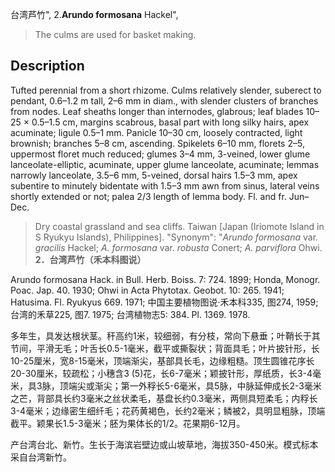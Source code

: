 台湾芦竹",
2.**Arundo formosana** Hackel",

> The culms are used for basket making.

## Description
Tufted perennial from a short rhizome. Culms relatively slender, suberect to pendant, 0.6–1.2 m tall, 2–6 mm in diam., with slender clusters of branches from nodes. Leaf sheaths longer than internodes, glabrous; leaf blades 10–25 × 0.5–1.5 cm, margins scabrous, basal part with long silky hairs, apex acuminate; ligule 0.5–1 mm. Panicle 10–30 cm, loosely contracted, light brownish; branches 5–8 cm, ascending. Spikelets 6–10 mm, florets 2–5, uppermost floret much reduced; glumes 3–4 mm, 3-veined, lower glume lanceolate-elliptic, acuminate, upper glume lanceolate, acuminate; lemmas narrowly lanceolate, 3.5–6 mm, 5-veined, dorsal hairs 1.5–3 mm, apex subentire to minutely bidentate with 1.5–3 mm awn from sinus, lateral veins shortly extended or not; palea 2/3 length of lemma body. Fl. and fr. Jun–Dec.

> Dry coastal grassland and sea cliffs. Taiwan [Japan (Iriomote Island in S Ryukyu Islands), Philippines].
  "Synonym": "*Arundo formosana* var. *gracilis* Hackel; *A. formosana* var. *robusta* Conert; *A. parviflora* Ohwi.
**2．台湾芦竹（禾本科图说）**

Arundo formosana Hack. in Bull. Herb. Boiss. 7: 724. 1899; Honda, Monogr. Poac. Jap. 40. 1930; Ohwi in Acta Phytotax. Geobot. 10: 265. 1941; Hatusima. Fl. Ryukyus 669. 1971; 中国主要植物图说·禾本科335, 图274, 1959;台湾的禾草225, 图7. 1975; 台湾植物志5: 384. Pl. 1369. 1978.

多年生，具发达根状茎。秆高约1米，较细弱，有分枝，常向下悬垂；叶鞘长于其节间，平滑无毛；叶舌长0.5-1毫米，截平或撕裂状；背面具毛；叶片披针形，长10-25厘米，宽8-15毫米，顶端渐尖，基部具长毛，边缘粗糙。顶生圆锥花序长20-30厘米，较疏松；小穗含3 (5)花，长6-7毫米；颖披针形，厚纸质，长3-4毫米，具3脉，顶端尖或渐尖；第一外稃长5-6毫米，具5脉，中脉延伸成长2-3毫米之芒，背部具长约3毫米之丝状柔毛，基盘长约0.3毫米，两侧具短柔毛；内稃长3-4毫米；边缘密生细纤毛；花药黄褐色，长约2毫米；鳞被2，具明显粗脉，顶端截平。颖果长1.5-3毫米；胚为果体长的1/2。花果期6-12月。

产台湾台北、新竹。生长于海滨岩壁边或山坡草地，海拔350-450米。模式标本采自台湾新竹。
